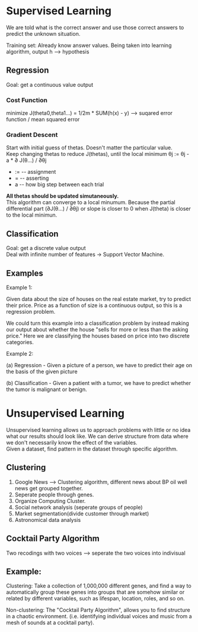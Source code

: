 # Supervised Learning
We are told what is the correct answer and use those correct answers to predict the unknown situation.

Training set: Already know answer values. Being taken into learning algorithm, output h --> hypothesis

## Regression
Goal: get a continuous value output

### Cost Function
minimize J(theta0,theta1...) = 1/2m * SUM(h(x) - y)  --> suqared error function / mean squared error

### Gradient Descent
Start with initial guess of thetas. Doesn't matter the particular value.  
Keep changing thetas to reduce J(thetas), until the local minimum
θj := θj - a * ∂ J(θ...) / ∂θj
  * := -- assignment
  * = -- asserting
  * a -- how big step between each trial  
 
<strong>All thetas should be updated simutaneously.</strong>  
This algorithm can converge to a local minumum. Because the partial differential part (∂J(θ...) / ∂θj) or slope
is closer to 0 when J(theta) is closer to the local minimun. 

## Classification
Goal: get a discrete value output  
Deal with infinite number of features -> Support Vector Machine.   

## Examples
Example 1:

Given data about the size of houses on the real estate market, try to predict their price. Price as a function of size is a continuous output, so this is a regression problem.

We could turn this example into a classification problem by instead making our output about whether the house "sells for more or less than the asking price." Here we are classifying the houses based on price into two discrete categories.

Example 2:

(a) Regression - Given a picture of a person, we have to predict their age on the basis of the given picture

(b) Classification - Given a patient with a tumor, we have to predict whether the tumor is malignant or benign.



# Unsupervised Learning 
Unsupervised learning allows us to approach problems with little or no idea what our results should look like. We can derive structure from data where we don't necessarily know the effect of the variables.  
Given a dataset, find pattern in the dataset through specific algorithm.   
## Clustering   
1. Google News --> Clustering algorithm, different 
news about BP oil well news get grouped together.
2. Seperate people through genes.
3. Organize Computing Cluster.  
4. Social network analysis (seperate groups of people)
5. Market segmentation(divide customer through market)  
6. Astronomical data analysis  

## Cocktail Party Algorithm
Two recodings with two voices --> seperate the two voices into indivisual 


## Example:

Clustering: Take a collection of 1,000,000 different genes, and find a way to automatically group these genes into groups that are somehow similar or related by different variables, such as lifespan, location, roles, and so on.

Non-clustering: The "Cocktail Party Algorithm", allows you to find structure in a chaotic environment. (i.e. identifying individual voices and music from a mesh of sounds at a cocktail party).

